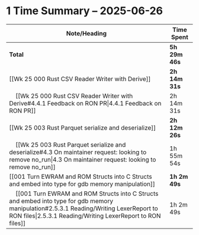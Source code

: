 # 1 Time Summary – 2025-06-26

| Note/Heading | Time Spent |
|--------------|------------|
| **Total** | **5h 29m 46s** |
| [[Wk 25 000 Rust CSV Reader Writer with Derive]] | **2h 14m 31s** |
| &nbsp;&nbsp;&nbsp;&nbsp;[[Wk 25 000 Rust CSV Reader Writer with Derive#4.4.1 Feedback on RON PR\|4.4.1 Feedback on RON PR]] | 2h 14m 31s |
| [[Wk 25 003 Rust Parquet serialize and deserialize]] | **2h 12m 26s** |
| &nbsp;&nbsp;&nbsp;&nbsp;[[Wk 25 003 Rust Parquet serialize and deserialize#4.3 On maintainer request: looking to remove no_run\|4.3 On maintainer request: looking to remove no_run]] | 1h 55m 54s |
| [[001 Turn EWRAM and ROM Structs into C Structs and embed into type for gdb memory manipulation]] | **1h 2m 49s** |
| &nbsp;&nbsp;&nbsp;&nbsp;[[001 Turn EWRAM and ROM Structs into C Structs and embed into type for gdb memory manipulation#2.5.3.1 Reading/Writing LexerReport to RON files\|2.5.3.1 Reading/Writing LexerReport to RON files]] | 1h 2m 49s |

